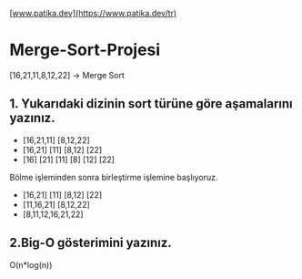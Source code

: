 [www.patika.dev](https://www.patika.dev/tr)
# Merge-Sort-Projesi 

[16,21,11,8,12,22] -> Merge Sort

## 1. Yukarıdaki dizinin sort türüne göre aşamalarını yazınız.

- [16,21,11]          [8,12,22]
- [16,21] [11]        [8,12] [22]
- [16] [21] [11]      [8] [12] [22]

Bölme işleminden sonra birleştirme işlemine başlıyoruz.

- [16,21] [11]       [8,12] [22]
- [11,16,21]         [8,12,22]
- [8,11,12,16,21,22]

## 2.Big-O gösterimini yazınız.

O(n*log(n))
